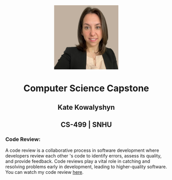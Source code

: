 <center>
  <img src="KK.jpg" height=200 width=200>
</center>

# <center>Computer Science Capstone</center>

## <center>Kate Kowalyshyn</center>

## <center>CS-499 | SNHU</center>

### Code Review:

A code review is a collaborative process in software development where developers review each other 's code to identify errors, assess its quality, and provide feedback.
Code reviews play a vital role in catching and resolving problems early in development, leading to higher-quality software. You can watch my code review <a href="https://youtu.be/mM0wrSi6K7k">here</a>.

